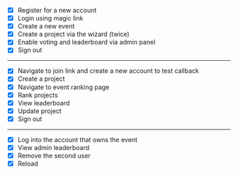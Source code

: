 - [x] Register for a new account
- [x] Login using magic link
- [x] Create a new event
- [x] Create a project via the wizard (twice)
    <!-- - Join event via wizard the first time using the join code -->
    <!-- - Note: attend endpoint took a while -->
- [x] Enable voting and leaderboard via admin panel
- [x] Sign out
---
- [X] Navigate to join link and create a new account to test callback
- [X] Create a project
- [X] Navigate to event ranking page
- [X] Rank projects
- [X] View leaderboard
- [X] Update project
- [X] Sign out
---
- [X] Log into the account that owns the event
- [X] View admin leaderboard
- [X] Remove the second user
- [X] Reload 
